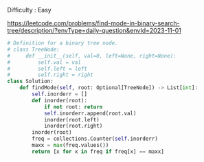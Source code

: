 Difficulty : Easy 

https://leetcode.com/problems/find-mode-in-binary-search-tree/description/?envType=daily-question&envId=2023-11-01 

```python
# Definition for a binary tree node.
# class TreeNode:
#     def __init__(self, val=0, left=None, right=None):
#         self.val = val
#         self.left = left
#         self.right = right
class Solution:
    def findMode(self, root: Optional[TreeNode]) -> List[int]:
        self.inorderr = []
        def inorder(root):
            if not root: return
            self.inorderr.append(root.val)
            inorder(root.left)
            inorder(root.right)
        inorder(root)        
        freq = collections.Counter(self.inorderr)
        maxx = max(freq.values())
        return [x for x in freq if freq[x] == maxx]
```
